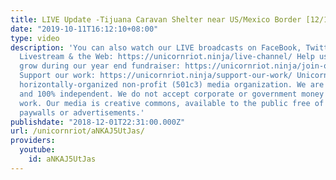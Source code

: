 ```yaml
---
title: LIVE Update -Tijuana Caravan Shelter near US/Mexico Border [12/1/18]
date: "2019-10-11T16:12:10+08:00"
type: video
description: 'You can also watch our LIVE broadcasts on FaceBook, Twitter/Periscope,
  Livestream & the Web: https://unicornriot.ninja/live-channel/ Help us continue to
  grow during our year end fundraiser: https://unicornriot.ninja/join-our-growing-community-of-supporters-during-our-2018-fundraiser/
  Support our work: https://unicornriot.ninja/support-our-work/ Unicorn Riot is a
  horizontally-organized non-profit (501c3) media organization. We are viewer-supported
  and 100% independent. We do not accept corporate or government money to fund our
  work. Our media is creative commons, available to the public free of charge, without
  paywalls or advertisements.'
publishdate: "2018-12-01T22:31:00.000Z"
url: /unicornriot/aNKAJ5UtJas/
providers:
  youtube:
    id: aNKAJ5UtJas
---
```

